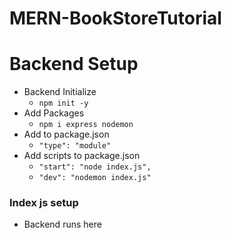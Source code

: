 # MERN-BookStoreTutorial

# Backend Setup

- Backend Initialize
  - `npm init -y`
- Add Packages
  - `npm i express nodemon`
- Add to package.json
  - `"type": "module"`
- Add scripts to package.json
  - `"start": "node index.js",`
  - `"dev": "nodemon index.js"`

### Index js setup

- Backend runs here